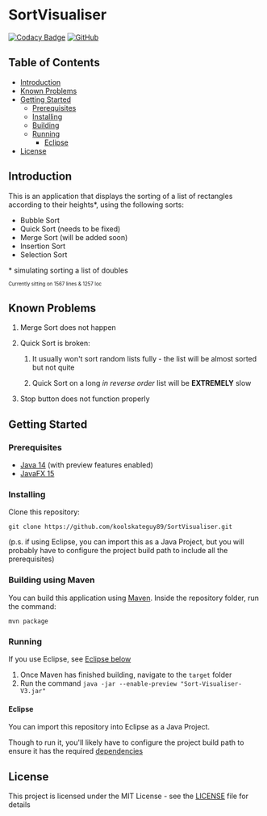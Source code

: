 # SortVisualiser

[![Codacy Badge](https://app.codacy.com/project/badge/Grade/7f1307d0b35e4fa48c793b57a9c4217d)](https://www.codacy.com/gh/koolskateguy89/SortVisualiser/dashboard?utm_source=github.com&amp;utm_medium=referral&amp;utm_content=koolskateguy89/SortVisualiser&amp;utm_campaign=Badge_Grade)
[![GitHub](https://img.shields.io/github/license/koolskateguy89/SortVisualiser)](LICENSE)

## Table of Contents

- [Introduction](#introduction)
- [Known Problems](#known-problems)
- [Getting Started](#getting-started)
    - [Prerequisites](#prerequisites)
    - [Installing](#installing)
    - [Building](#building-using-maven)
    - [Running](#running)
        - [Eclipse](#eclipse)
- [License](#license)

## Introduction

This is an application that displays the sorting of a list of rectangles according to their heights*, using the following sorts:
- Bubble Sort
- Quick Sort (needs to be fixed)
- Merge Sort (will be added soon)
- Insertion Sort
- Selection Sort

\* simulating sorting a list of doubles

<sub><sup>
Currently sitting on 1567 lines & 1257 loc
</sup></sub>

## Known Problems

1. Merge Sort does not happen

2. Quick Sort is broken:
    1. It usually won't sort random lists fully - the list will be almost sorted but not quite

    2. Quick Sort on a long _in reverse order_ list will be **EXTREMELY** slow

3. Stop button does not function properly

## Getting Started

### Prerequisites

-  [Java 14](https://www.oracle.com/uk/java/technologies/javase-downloads.html) (with preview features enabled)
-  [JavaFX 15](https://openjfx.io/)

### Installing

Clone this repository:
```
git clone https://github.com/koolskateguy89/SortVisualiser.git
```

(p.s. if using Eclipse, you can import this as a Java Project, but you will probably have to configure the project build path to include all the prerequisites)

### Building using Maven

You can build this application using [Maven](https://maven.apache.org). Inside the repository folder, run the command:
```
mvn package
```

### Running

If you use Eclipse, see [Eclipse below](#eclipse)

1. Once Maven has finished building, navigate to the `target` folder
2. Run the command `java -jar --enable-preview "Sort-Visualiser-V3.jar"`

#### Eclipse

You can import this repository into Eclipse as a Java Project.

Though to run it, you'll likely have to configure the project build path to ensure it has the required [dependencies](#prerequisites)

## License

This project is licensed under the MIT License - see the [LICENSE](LICENSE) file for details
